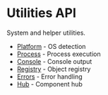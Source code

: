 # Utilities API

System and helper utilities.

- [Platform](platform.md) - OS detection
- [Process](process.md) - Process execution
- [Console](console.md) - Console output
- [Registry](registry.md) - Object registry
- [Errors](errors.md) - Error handling
- [Hub](hub.md) - Component hub
